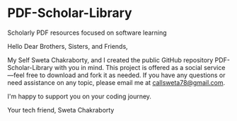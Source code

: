 # PDF-Scholar-Library
Scholarly PDF resources focused on software learning

Hello Dear Brothers, Sisters, and Friends,

My Self Sweta Chakraborty, and I created the public GitHub repository PDF-Scholar-Library with you in mind. This project is offered as a social service—feel free to download and fork it as needed. If you have any questions or need assistance on any topic, please email me at callsweta78@gmail.com.

I'm happy to support you on your coding journey.

Your tech friend,
Sweta Chakraborty

